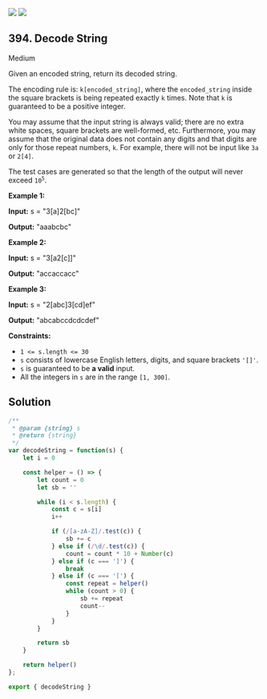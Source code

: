 [![](https://img.shields.io/github/stars/LeetCode-in-JavaScript/LeetCode-in-JavaScript?label=Stars&style=flat-square)](https://github.com/LeetCode-in-JavaScript/LeetCode-in-JavaScript)
[![](https://img.shields.io/github/forks/LeetCode-in-JavaScript/LeetCode-in-JavaScript?label=Fork%20me%20on%20GitHub%20&style=flat-square)](https://github.com/LeetCode-in-JavaScript/LeetCode-in-JavaScript/fork)

## 394\. Decode String

Medium

Given an encoded string, return its decoded string.

The encoding rule is: `k[encoded_string]`, where the `encoded_string` inside the square brackets is being repeated exactly `k` times. Note that `k` is guaranteed to be a positive integer.

You may assume that the input string is always valid; there are no extra white spaces, square brackets are well-formed, etc. Furthermore, you may assume that the original data does not contain any digits and that digits are only for those repeat numbers, `k`. For example, there will not be input like `3a` or `2[4]`.

The test cases are generated so that the length of the output will never exceed <code>10<sup>5</sup></code>.

**Example 1:**

**Input:** s = "3[a]2[bc]"

**Output:** "aaabcbc"

**Example 2:**

**Input:** s = "3[a2[c]]"

**Output:** "accaccacc"

**Example 3:**

**Input:** s = "2[abc]3[cd]ef"

**Output:** "abcabccdcdcdef"

**Constraints:**

*   `1 <= s.length <= 30`
*   `s` consists of lowercase English letters, digits, and square brackets `'[]'`.
*   `s` is guaranteed to be **a valid** input.
*   All the integers in `s` are in the range `[1, 300]`.

## Solution

```javascript
/**
 * @param {string} s
 * @return {string}
 */
var decodeString = function(s) {
    let i = 0

    const helper = () => {
        let count = 0
        let sb = ''

        while (i < s.length) {
            const c = s[i]
            i++

            if (/[a-zA-Z]/.test(c)) {
                sb += c
            } else if (/\d/.test(c)) {
                count = count * 10 + Number(c)
            } else if (c === ']') {
                break
            } else if (c === '[') {
                const repeat = helper()
                while (count > 0) {
                    sb += repeat
                    count--
                }
            }
        }

        return sb
    }

    return helper()
};

export { decodeString }
```